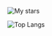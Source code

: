 ![My stars](https://github-readme-stats.vercel.app/api?username=aspenstarss&bg_color=30,e96443,904e95&title_color=fff&text_color=fff)

![Top Langs](https://github-readme-stats.vercel.app/api/top-langs/?username=aspenstarss)
